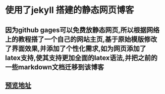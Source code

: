 # 使用了jekyll 搭建的静态网页博客

## 因为github gages可以免费放静态网页,所以根据网络上的教程搭了一个自己的网站主页,基于原始模版修改了界面效果,并添加了个性化需求,如为网页添加了latex支持,使其支持更加全面的latex语法,并把之前的一些markdown文档迁移到该博客

## [预览地址](https://gillespite.github.io)
